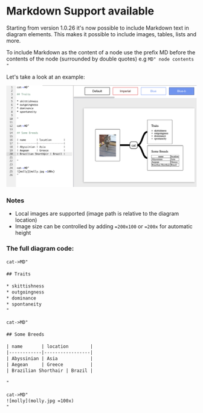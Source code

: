 # Markdown Support available 

Starting from version 1.0.26 it's now possible to include Markdown text in diagram elements.
This makes it possible to include images, tables, lists and more.

To include Markdown as the content of a node use the prefix MD before the contents of the node (surrounded by double quotes) e.g ```MD" node contents "```


Let's take a look at an example:

![cat](img/cat.png)


### Notes

- Local images are supported (image path is relative to the diagram location)
- Image size can be controlled by adding ```=200x100``` or ```=200x``` for automatic height

### The full diagram code:


```
cat->MD"

## Traits

* skittishness
* outgoingness
* dominance
* spontaneity
"

cat->MD"

## Some Breeds

| name       | location        |
|------------|-----------------|
| Abyssinian | Asia            |
| Aegean     | Greece          |
| Brazilian Shorthair | Brazil |

"

cat->MD"
![molly](molly.jpg =100x)
"
```



